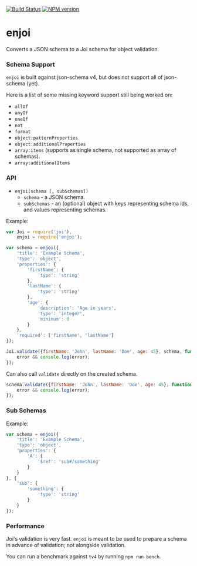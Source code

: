 [![Build Status](https://travis-ci.org/tlivings/enjoi.png)](https://travis-ci.org/tlivings/enjoi) [![NPM version](https://badge.fury.io/js/enjoi.png)](http://badge.fury.io/js/enjoi)

# enjoi

Converts a JSON schema to a Joi schema for object validation.

### Schema Support

`enjoi` is built against json-schema v4, but does not support all of json-schema (yet).

Here is a list of some missing keyword support still being worked on:

- `allOf`
- `anyOf`
- `oneOf`
- `not`
- `format`
- `object:patternProperties`
- `object:additionalProperties`
- `array:items` (supports as single schema, not supported as array of schemas).
- `array:additionalItems`

### API

- `enjoi(schema [, subSchemas])`
    - `schema` - a JSON schema.
    - `subSchemas` - an (optional) object with keys representing schema ids, and values representing schemas.

Example:

```javascript
var Joi = require('joi'),
    enjoi = require('enjoi');

var schema = enjoi({
    'title': 'Example Schema',
    'type': 'object',
    'properties': {
        'firstName': {
            'type': 'string'
        },
        'lastName': {
            'type': 'string'
        },
        'age': {
            'description': 'Age in years',
            'type': 'integer',
            'minimum': 0
        }
    },
    'required': ['firstName', 'lastName']
});

Joi.validate({firstName: 'John', lastName: 'Doe', age: 45}, schema, function (error, value) {
    error && console.log(error);
});
```

Can also call `validate` directly on the created schema.

```javascript
schema.validate({firstName: 'John', lastName: 'Doe', age: 45}, function (error, value) {
    error && console.log(error);
});
```

### Sub Schemas

Example:

```javascript
var schema = enjoi({
    'title': 'Example Schema',
    'type': 'object',
    'properties': {
        'A': {
            '$ref': 'sub#/something'
        }
    }
}, {
    'sub': {
        'something': {
            'type': 'string'
        }
    }
});
```

### Performance

Joi's validation is very fast. `enjoi` is meant to be used to prepare a schema in advance of
validation; not alongside validation.

You can run a benchmark against `tv4` by running `npm run bench`.

